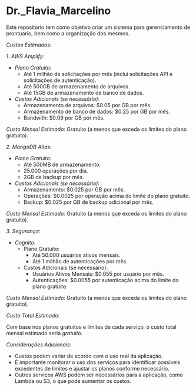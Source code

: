 # Dr._Flavia_Marcelino

Este repositorio tem como objetivo criar um sistema para gerenciamento de prontuario, bem como a organização dos mesmos.

*Custos Estimados:*

*1. AWS Amplify:*

* *Plano Gratuito:*
    * Até 1 milhão de solicitações por mês (inclui solicitações API e solicitações de autenticação).
    * Até 500GB de armazenamento de arquivos.
    * Até 15GB de armazenamento de banco de dados.
* *Custos Adicionais (se necessário):*
    * Armazenamento de arquivos: $0.05 por GB por mês.
    * Armazenamento de banco de dados: $0.25 por GB por mês.
    * Bandwith: $0.09 por GB por mês.

*Custo Mensal Estimado:* Gratuito (a menos que exceda os limites do plano gratuito).

*2. MongoDB Atlas:*

* *Plano Gratuito:*
    * Até 500MB de armazenamento.
    * 25.000 operações por dia.
    * 2GB de backup por mês.
* *Custos Adicionais (se necessário):*
    * Armazenamento: $0.025 por GB por mês.
    * Operações: $0.0025 por operação acima do limite do plano gratuito.
    * Backup: $0.025 por GB de backup adicional por mês.

*Custo Mensal Estimado:* Gratuito (a menos que exceda os limites do plano gratuito).

*3. Segurança:*

* *Cognito:*
    * Plano Gratuito:
        * Até 50.000 usuários ativos mensais.
        * Até 1 milhão de autenticações por mês.
    * Custos Adicionais (se necessário):
        * Usuários Ativos Mensais: $0.055 por usuário por mês.
        * Autenticações: $0.0055 por autenticação acima do limite do plano gratuito.

*Custo Mensal Estimado:* Gratuito (a menos que exceda os limites do plano gratuito).

*Custo Total Estimado:*

Com base nos planos gratuitos e limites de cada serviço, o custo total mensal estimado seria *gratuito*.

*Considerações Adicionais:*

* Custos podem variar de acordo com o uso real da aplicação.
* É importante monitorar o uso dos serviços para identificar possíveis excedentes de limites e ajustar os planos conforme necessário.
* Outros serviços AWS podem ser necessários para a aplicação, como Lambda ou S3, o que pode aumentar os custos.
